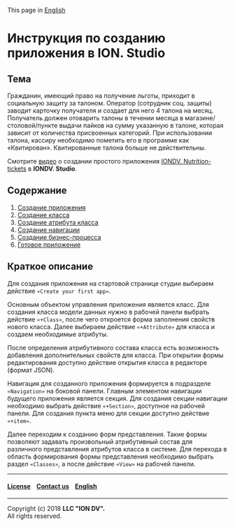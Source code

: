 This page in [English](/tutorial/en/index.md)

# Инструкция по созданию приложения в ION. Studio

## Тема

Гражданин, имеющий право на получение льготы, приходит в социальную защиту за талоном. Оператор (сотрудник соц. защиты) заводит карточку получателя и создает для него 4 талона на месяц. Получатель должен отоварить талоны в течении месяца в магазине/столовой/пункте выдачи пайков на сумму указанную в талоне, которая зависит от количества присвоенных категорий. При использовании талона, кассиру необходимо пометить его в программе как «Квитирован». Квитированные талона больше не действительны.

Смотрите [видео](https://www.youtube.com/watch?v=e201ko9fkQ8&t=331s) о создании простого приложения [IONDV. Nutrition-tickets](https://github.com/iondv/nutrition-tickets) в **IONDV. Studio**.

## Содержание 

1. [Создание приложения](https://github.com/iondv/studio/tree/master/tutorial/ru/1_create_application.md)
2. [Создание класса](https://github.com/iondv/studio/tree/master/tutorial/ru/2_create_class.md)
3. [Создание атрибута класса](https://github.com/iondv/studio/tree/master/tutorial/ru/3_create_navigation.md)
4. [Создание навигации](https://github.com/iondv/studio/tree/master/tutorial/ru/4_create_views.md)
5. [Создание бизнес-процесса](https://github.com/iondv/studio/tree/master/tutorial/ru/5_create_workflow.md)
6. [Готовое приложение](https://github.com/iondv/studio/tree/master/tutorial/ru/6_done_application.md)

## Краткое описание
Для создания приложения на стартовой странице студии выбираем действие `«Create your first app»`.

Основным объектом управления приложения является класс. Для создания класса модели данных нужно в рабочей панели выбрать действие `«+Class»`, после чего откроется форма заполнения свойств нового класса. Далее выбираем действие `«+Attribute»` для класса и создаем необходимые атрибуты. 

После определения атрибутивного состава класса есть возможность добавления дополнительных свойств для класса. 
При открытии формы редактирования доступно действие открытия класса в редакторе (формат JSON).

Навигация для созданного приложения формируется в подразделе `«Navigation»` на боковой панели. Главным элементом навигации будущего приложения является секция. Для создания секции навигации необходимо выбрать действие `«+Section»`, доступное на рабочей панели. Для создания пункта меню для секции доступно действие `«+item»`.

Далее переходим к созданию форм представления. Такие формы позволяют задавать произвольный атрибутивный состав для различного представления атрибутов класса в системе. Для перехода в область формирования формы представления необходимо выбрать раздел `«Classes»`, а после действие `«View»` на рабочей панели.


--------------------------------------------------------------------------  


#### [License](/LICENSE) &ensp; [Contact us](https://iondv.com/contacts) &ensp; [English](/tutorial/en/index.md)          
<div><img src="https://mc.iondv.com/watch/local/docs/nutrition-tickets" style="position:absolute; left:-9999px;" height=1 width=1 alt="iondv metrics"></div>


--------------------------------------------------------------------------  

Copyright (c) 2018 **LLC "ION DV".**  
All rights reserved.
